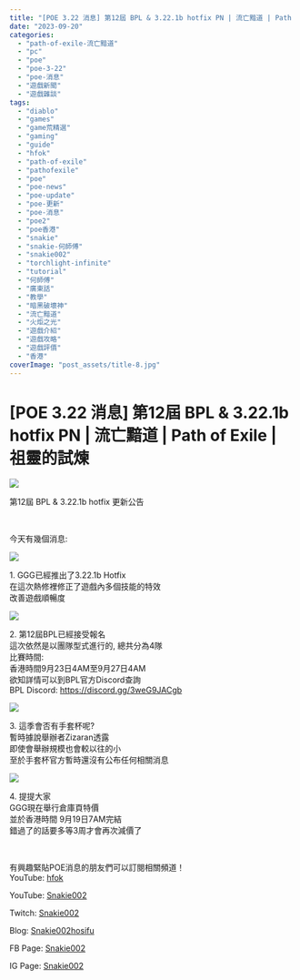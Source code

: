 ```yaml
---
title: "[POE 3.22 消息] 第12屆 BPL & 3.22.1b hotfix PN | 流亡黯道 | Path of Exile | 祖靈的試煉"
date: "2023-09-20"
categories: 
  - "path-of-exile-流亡黯道"
  - "pc"
  - "poe"
  - "poe-3-22"
  - "poe-消息"
  - "遊戲新聞"
  - "遊戲雜談"
tags: 
  - "diablo"
  - "games"
  - "game荒精選"
  - "gaming"
  - "guide"
  - "hfok"
  - "path-of-exile"
  - "pathofexile"
  - "poe"
  - "poe-news"
  - "poe-update"
  - "poe-更新"
  - "poe-消息"
  - "poe2"
  - "poe香港"
  - "snakie"
  - "snakie-何師傅"
  - "snakie002"
  - "torchlight-infinite"
  - "tutorial"
  - "何師傅"
  - "廣東話"
  - "教學"
  - "暗黑破壞神"
  - "流亡黯道"
  - "火炬之光"
  - "遊戲介紹"
  - "遊戲攻略"
  - "遊戲評價"
  - "香港"
coverImage: "post_assets/title-8.jpg"
---
```


# \[POE 3.22 消息\] 第12屆 BPL & 3.22.1b hotfix PN | 流亡黯道 | Path of Exile | 祖靈的試煉

  
![](post_assets/title-8-1024x576.jpg)  

  
第12屆 BPL & 3.22.1b hotfix 更新公告  

  
   

  
今天有幾個消息:  

  
![](post_assets/1-12.png)  

  
1\. GGG已經推出了3.22.1b Hotfix  
在這次熱修裡修正了遊戲內多個技能的特效  
改善遊戲順暢度  

  
![](post_assets/2-12-1024x342.png)  

  
2\. 第12屆BPL已經接受報名  
這次依然是以團隊型式進行的, 總共分為4隊  
比賽時間:  
香港時間9月23日4AM至9月27日4AM  
欲知詳情可以到BPL官方Discord查詢  
BPL Discord: https://discord.gg/3weG9JACgb  

  
![](post_assets/3-12-1024x341.png)  

  
3\. 這季會否有手套杯呢?  
暫時據說舉辦者Zizaran透露  
即使會舉辦規模也會較以往的小  
至於手套杯官方暫時還沒有公布任何相關消息  

  
![](post_assets/4-14.png)  

  
4\. 提提大家  
GGG現在舉行倉庫頁特價  
並於香港時間 9月19日7AM完結  
錯過了的話要多等3周才會再次減價了  

  
   

  
有興趣緊貼POE消息的朋友們可以訂閱相關頻道！  
YouTube: [hfok](https://www.youtube.com/channel/UC2m4uqcEr8pIxkO6odaDHjw/)  

  
  

  
  
YouTube: [Snakie002](https://www.youtube.com/c/Snakie002/)  

  
Twitch: [Snakie002](https://www.twitch.tv/snakie002/)  

  
Blog: [Snakie002hosifu](https://snakie002hosifu.blog/)  

  
FB Page: [Snakie002](https://www.facebook.com/Snakie002/)  

  
IG Page: [Snakie002](https://www.instagram.com/snakie002/)

